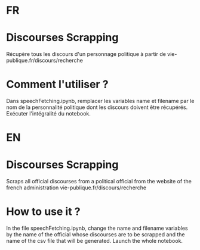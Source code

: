# FR
# Discourses Scrapping
Récupère tous les discours d'un personnage politique à partir de vie-publique.fr/discours/recherche

# Comment l'utiliser ? 
Dans speechFetching.ipynb, remplacer les variables name et filename par le nom de la personnalité politique dont les discours doivent être récupérés. Exécuter l'intégralité du notebook. 


# EN 
# Discourses Scrapping
Scraps all official discourses from a political official from the website of the french administration vie-publique.fr/discours/recherche

# How to use it ?
In the file speechFetching.ipynb, change the name and filename variables by the name of the official whose discourses are to be scrapped and the name of the csv file that will be generated. Launch the whole notebook.

